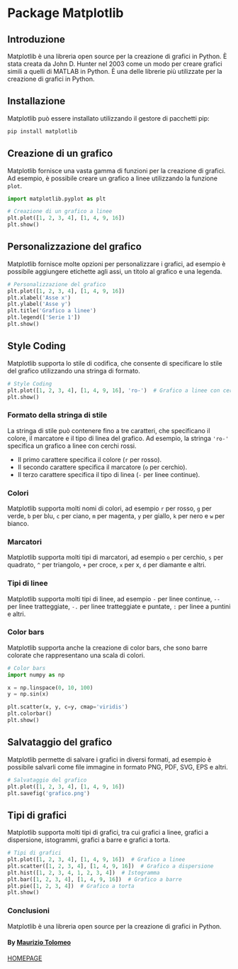 # Package Matplotlib

## Introduzione

Matplotlib è una libreria open source per la creazione di grafici in Python. È stata creata da John D. Hunter nel 2003 come un modo per creare grafici simili a quelli di MATLAB in Python. È una delle librerie più utilizzate per la creazione di grafici in Python.

## Installazione

Matplotlib può essere installato utilizzando il gestore di pacchetti pip:

```bash
pip install matplotlib
```

## Creazione di un grafico

Matplotlib fornisce una vasta gamma di funzioni per la creazione di grafici. Ad esempio, è possibile creare un grafico a linee utilizzando la funzione `plot`.

```python
import matplotlib.pyplot as plt

# Creazione di un grafico a linee
plt.plot([1, 2, 3, 4], [1, 4, 9, 16])
plt.show()
```

## Personalizzazione del grafico

Matplotlib fornisce molte opzioni per personalizzare i grafici, ad esempio è possibile aggiungere etichette agli assi, un titolo al grafico e una legenda.

```python
# Personalizzazione del grafico
plt.plot([1, 2, 3, 4], [1, 4, 9, 16])
plt.xlabel('Asse x')
plt.ylabel('Asse y')
plt.title('Grafico a linee')
plt.legend(['Serie 1'])
plt.show()
```

## Style Coding

Matplotlib supporta lo stile di codifica, che consente di specificare lo stile del grafico utilizzando una stringa di formato.

```python
# Style Coding
plt.plot([1, 2, 3, 4], [1, 4, 9, 16], 'ro-')  # Grafico a linee con cerchi rossi
plt.show()
```

### Formato della stringa di stile

La stringa di stile può contenere fino a tre caratteri, che specificano il colore, il marcatore e il tipo di linea del grafico. Ad esempio, la stringa `'ro-'` specifica un grafico a linee con cerchi rossi.

- Il primo carattere specifica il colore (`r` per rosso).
- Il secondo carattere specifica il marcatore (`o` per cerchio).
- Il terzo carattere specifica il tipo di linea (`-` per linee continue).

### Colori

Matplotlib supporta molti nomi di colori, ad esempio `r` per rosso, `g` per verde, `b` per blu, `c` per ciano, `m` per magenta, `y` per giallo, `k` per nero e `w` per bianco.

### Marcatori

Matplotlib supporta molti tipi di marcatori, ad esempio `o` per cerchio, `s` per quadrato, `^` per triangolo, `+` per croce, `x` per x, `d` per diamante e altri.

### Tipi di linee

Matplotlib supporta molti tipi di linee, ad esempio `-` per linee continue, `--` per linee tratteggiate, `-.` per linee tratteggiate e puntate, `:` per linee a puntini e altri.

### Color bars

Matplotlib supporta anche la creazione di color bars, che sono barre colorate che rappresentano una scala di colori.

```python
# Color bars
import numpy as np

x = np.linspace(0, 10, 100)
y = np.sin(x)

plt.scatter(x, y, c=y, cmap='viridis')
plt.colorbar()
plt.show()
```

## Salvataggio del grafico

Matplotlib permette di salvare i grafici in diversi formati, ad esempio è possibile salvarli come file immagine in formato PNG, PDF, SVG, EPS e altri.

```python
# Salvataggio del grafico
plt.plot([1, 2, 3, 4], [1, 4, 9, 16])
plt.savefig('grafico.png')
```

## Tipi di grafici

Matplotlib supporta molti tipi di grafici, tra cui grafici a linee, grafici a dispersione, istogrammi, grafici a barre e grafici a torta.

```python
# Tipi di grafici
plt.plot([1, 2, 3, 4], [1, 4, 9, 16])  # Grafico a linee
plt.scatter([1, 2, 3, 4], [1, 4, 9, 16])  # Grafico a dispersione
plt.hist([1, 2, 3, 4, 1, 2, 3, 4])  # Istogramma
plt.bar([1, 2, 3, 4], [1, 4, 9, 16])  # Grafico a barre
plt.pie([1, 2, 3, 4])  # Grafico a torta
plt.show()
```

### Conclusioni

Matplotlib è una libreria open source per la creazione di grafici in Python.

#### By [Maurizio Tolomeo](https://github.com/moris88)

[HOMEPAGE](https://moris88.github.io/formazione-python/)
